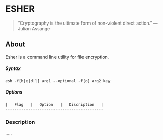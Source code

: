# ESHER

> “Cryptography is the ultimate form of non-violent direct action.” 
> ― Julian Assange

## About
Esher is a command line utility for file encryption.

##### Syntax
    esh -f[h|e|d|l] arg1 --optional -f[o] arg2 key
#####   Options
    |   Flag   |   Option   |   Discription   |
    -------------------------------------------
    

### Description
.....
 
